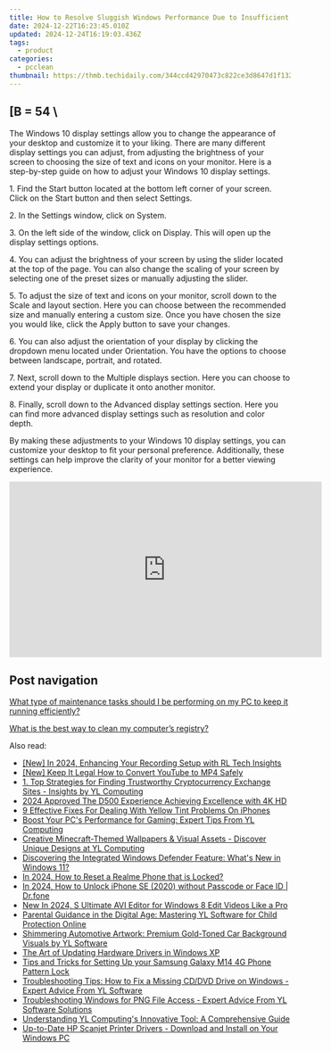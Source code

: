 ```yaml
---
title: How to Resolve Sluggish Windows Performance Due to Insufficient RAM - Tips From YL Computing
date: 2024-12-22T16:23:45.010Z
updated: 2024-12-24T16:19:03.436Z
tags:
  - product
categories:
  - pcclean
thumbnail: https://thmb.techidaily.com/344ccd42970473c822ce3d8647d1f132f07ed11b189d66bfa12739452e5e4fb4.jpg
---
```


## \[B = 54 \

The Windows 10 display settings allow you to change the appearance of your desktop and customize it to your liking. There are many different display settings you can adjust, from adjusting the brightness of your screen to choosing the size of text and icons on your monitor. Here is a step-by-step guide on how to adjust your Windows 10 display settings. 

1\. Find the Start button located at the bottom left corner of your screen. Click on the Start button and then select Settings.

2\. In the Settings window, click on System.

3\. On the left side of the window, click on Display. This will open up the display settings options. 

4\. You can adjust the brightness of your screen by using the slider located at the top of the page. You can also change the scaling of your screen by selecting one of the preset sizes or manually adjusting the slider.

5\. To adjust the size of text and icons on your monitor, scroll down to the Scale and layout section. Here you can choose between the recommended size and manually entering a custom size. Once you have chosen the size you would like, click the Apply button to save your changes.

6\. You can also adjust the orientation of your display by clicking the dropdown menu located under Orientation. You have the options to choose between landscape, portrait, and rotated.

7\. Next, scroll down to the Multiple displays section. Here you can choose to extend your display or duplicate it onto another monitor.

8\. Finally, scroll down to the Advanced display settings section. Here you can find more advanced display settings such as resolution and color depth. 

By making these adjustments to your Windows 10 display settings, you can customize your desktop to fit your personal preference. Additionally, these settings can help improve the clarity of your monitor for a better viewing experience.

<!-- affiliate ads begin -->
<iframe width="560" height="315" src="https://www.youtube.com/embed/58KlTPHv8dU?si=7ICagyNgrao7OkVO" title="YouTube video player" frameborder="0" allow="accelerometer; autoplay; clipboard-write; encrypted-media; gyroscope; picture-in-picture; web-share" referrerpolicy="strict-origin-when-cross-origin" allowfullscreen></iframe>
<!-- affiliate ads end -->

## Post navigation

[What type of maintenance tasks should I be performing on my PC to keep it running efficiently?](https://tools.techidaily.com/pcclean/products/)

[What is the best way to clean my computer’s registry?](https://tools.techidaily.com/pcclean/products/)

<ins class="adsbygoogle"
     style="display:block"
     data-ad-format="autorelaxed"
     data-ad-client="ca-pub-7571918770474297"
     data-ad-slot="1223367746"></ins>

<ins class="adsbygoogle"
     style="display:block"
     data-ad-client="ca-pub-7571918770474297"
     data-ad-slot="8358498916"
     data-ad-format="auto"
     data-full-width-responsive="true"></ins>

<span class="atpl-alsoreadstyle">Also read:</span>
<div><ul>
<li><a href="https://on-screen-recording.techidaily.com/new-in-2024-enhancing-your-recording-setup-with-rl-tech-insights/"><u>[New] In 2024, Enhancing Your Recording Setup with RL Tech Insights</u></a></li>
<li><a href="https://eaxpv-info.techidaily.com/new-keep-it-legal-how-to-convert-youtube-to-mp4-safely/"><u>[New] Keep It Legal How to Convert YouTube to MP4 Safely</u></a></li>
<li><a href="https://discover-awesome.techidaily.com/1-top-strategies-for-finding-trustworthy-cryptocurrency-exchange-sites-insights-by-yl-computing/"><u>1. Top Strategies for Finding Trustworthy Cryptocurrency Exchange Sites - Insights by YL Computing</u></a></li>
<li><a href="https://some-skills.techidaily.com/2024-approved-the-d500-experience-achieving-excellence-with-4k-hd/"><u>2024 Approved The D500 Experience Achieving Excellence with 4K HD</u></a></li>
<li><a href="https://fox-that.techidaily.com/9-effective-fixes-for-dealing-with-yellow-tint-problems-on-iphones/"><u>9 Effective Fixes For Dealing With Yellow Tint Problems On iPhones</u></a></li>
<li><a href="https://discover-awesome.techidaily.com/boost-your-pcs-performance-for-gaming-expert-tips-from-yl-computing/"><u>Boost Your PC's Performance for Gaming: Expert Tips From YL Computing</u></a></li>
<li><a href="https://discover-awesome.techidaily.com/creative-minecraft-themed-wallpapers-and-visual-assets-discover-unique-designs-at-yl-computing/"><u>Creative Minecraft-Themed Wallpapers & Visual Assets - Discover Unique Designs at YL Computing</u></a></li>
<li><a href="https://discover-awesome.techidaily.com/discovering-the-integrated-windows-defender-feature-whats-new-in-windows-11/"><u>Discovering the Integrated Windows Defender Feature: What's New in Windows 11?</u></a></li>
<li><a href="https://easy-unlock-android.techidaily.com/in-2024-how-to-reset-a-realme-phone-that-is-locked-by-drfone-android/"><u>In 2024, How to Reset a Realme Phone that is Locked?</u></a></li>
<li><a href="https://iphone-unlock.techidaily.com/in-2024-how-to-unlock-iphone-se-2020-without-passcode-or-face-id-drfone-by-drfone-ios/"><u>In 2024, How to Unlock iPhone SE (2020) without Passcode or Face ID | Dr.fone</u></a></li>
<li><a href="https://ai-video-apps.techidaily.com/new-in-2024-s-ultimate-avi-editor-for-windows-8-edit-videos-like-a-pro/"><u>New In 2024, S Ultimate AVI Editor for Windows 8 Edit Videos Like a Pro</u></a></li>
<li><a href="https://discover-awesome.techidaily.com/parental-guidance-in-the-digital-age-mastering-yl-software-for-child-protection-online/"><u>Parental Guidance in the Digital Age: Mastering YL Software for Child Protection Online</u></a></li>
<li><a href="https://discover-awesome.techidaily.com/shimmering-automotive-artwork-premium-gold-toned-car-background-visuals-by-yl-software/"><u>Shimmering Automotive Artwork: Premium Gold-Toned Car Background Visuals by YL Software</u></a></li>
<li><a href="https://driver-install.techidaily.com/the-art-of-updating-hardware-drivers-in-windows-xp/"><u>The Art of Updating Hardware Drivers in Windows XP</u></a></li>
<li><a href="https://android-unlock.techidaily.com/tips-and-tricks-for-setting-up-your-samsung-galaxy-m14-4g-phone-pattern-lock-by-drfone-android/"><u>Tips and Tricks for Setting Up your Samsung Galaxy M14 4G Phone Pattern Lock</u></a></li>
<li><a href="https://discover-awesome.techidaily.com/troubleshooting-tips-how-to-fix-a-missing-cddvd-drive-on-windows-expert-advice-from-yl-software/"><u>Troubleshooting Tips: How to Fix a Missing CD/DVD Drive on Windows - Expert Advice From YL Software</u></a></li>
<li><a href="https://discover-awesome.techidaily.com/troubleshooting-windows-for-png-file-access-expert-advice-from-yl-software-solutions/"><u>Troubleshooting Windows for PNG File Access - Expert Advice From YL Software Solutions</u></a></li>
<li><a href="https://discover-awesome.techidaily.com/understanding-yl-computings-innovative-tool-a-comprehensive-guide/"><u>Understanding YL Computing's Innovative Tool: A Comprehensive Guide</u></a></li>
<li><a href="https://win-dash.techidaily.com/up-to-date-hp-scanjet-printer-drivers-download-and-install-on-your-windows-pc/"><u>Up-to-Date HP Scanjet Printer Drivers - Download and Install on Your Windows PC</u></a></li>
</ul></div>

